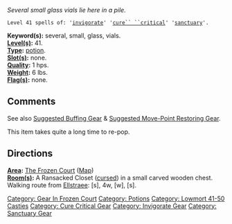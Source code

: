 *Several small glass vials lie here in a pile.*

`Level 41 spells of: '`[`invigorate`](Invigorate "wikilink")`' '`[`cure`` ``critical`](Cure_Critical "wikilink")`' '`[`sanctuary`](Sanctuary "wikilink")`'.`

**Keyword(s):** several, small, glass, vials.  
**[Level(s)](Object_Level "wikilink"):** 41.  
**[Type](:Category:_Object_Types "wikilink"):**
[potion](:Category:_Potions "wikilink").  
**[Slot(s)](Object_Slots "wikilink"):** none.  
**[Quality](Object_Quality "wikilink"):** 1 hps.  
**[Weight](Object_Weight "wikilink"):** 6 lbs.  
**[Flag(s)](:Category:_Object_Flags "wikilink"):** none.  

## Comments

See also [Suggested Buffing
Gear](Suggested_Spellcasting_Gear#Suggested_Buffing_Gear "wikilink") &
[Suggested Move-Point Restoring
Gear](Suggested_Spellcasting_Gear#Suggested_Move-Point_Restoring_Gear "wikilink").

This item takes quite a long time to re-pop.

## Directions

**[Area](:Category:_Areas "wikilink"):** [The Frozen
Court](:Category:_Frozen_Court "wikilink")
([Map](Frozen_Court_Map "wikilink"))  
**[Room(s)](:Category:_Rooms "wikilink"):** A Ransacked Closet
([cursed](Cursed_Rooms "wikilink")) in a small carved wooden chest.  
Walking route from [Ellstraee](Drow_Priestess_Of_Ellstraee "wikilink"):
\[s\], 4w, \[w\], \[s\].

[Category: Gear In Frozen
Court](Category:_Gear_In_Frozen_Court "wikilink") [Category:
Potions](Category:_Potions "wikilink") [Category: Lowmort 41-50
Casties](Category:_Lowmort_41-50_Casties "wikilink") [Category: Cure
Critical Gear](Category:_Cure_Critical_Gear "wikilink") [Category:
Invigorate Gear](Category:_Invigorate_Gear "wikilink") [Category:
Sanctuary Gear](Category:_Sanctuary_Gear "wikilink")
